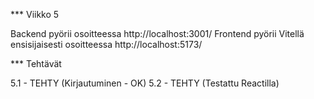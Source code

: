 *** Viikko 5

Backend pyörii osoitteessa http://localhost:3001/
Frontend pyörii Vitellä ensisijaisesti osoitteessa http://localhost:5173/

*** Tehtävät

5.1     - TEHTY (Kirjautuminen - OK)
5.2     - TEHTY (Testattu Reactilla)
